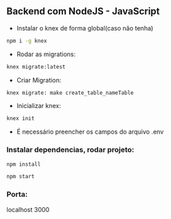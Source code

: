 ## Backend com NodeJS - JavaScript

* Instalar o knex de forma global(caso não tenha)
```bash
npm i -g knex
```

* Rodar as migrations:
```bash
knex migrate:latest
```

* Criar Migration:
```bash
knex migrate: make create_table_nameTable
```

* Inicializar knex:
```bash
knex init
```

* É necessário preencher os campos do arquivo .env

### Instalar dependencias, rodar projeto:
```bash
npm install
```

```bash
npm start
```

### Porta:
localhost 3000